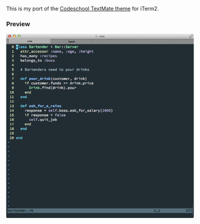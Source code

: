 This is my port of the [Codeschool TextMate theme](http://help.codeschool.com/discussions/code-school/127-code-school-textmate-theme) for iTerm2. 

### Preview

![](preview.png)
